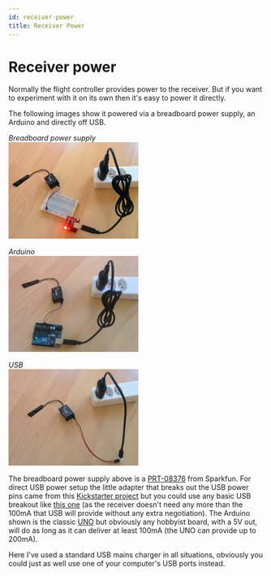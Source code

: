 ```yaml
---
id: receiver-power
title: Receiver Power
---
```


Receiver power
==============

Normally the flight controller provides power to the receiver. But if you want to experiment with it on its own then it's easy to power it directly.

The following images show it powered via a breadboard power supply, an Arduino and directly off USB.

_Breadboard power supply_  
<img width="256" src="images/receiver-power/breadboard.jpg">

_Arduino_  
<img width="256" src="images/receiver-power/arduino.jpg">

_USB_  
<img width="256" src="images/receiver-power/usb.jpg">

The breadboard power supply above is a [PRT-08376](https://www.sparkfun.com/products/8376) from Sparkfun. For direct USB power setup the little adapter that breaks out the USB power pins came from this [Kickstarter project](https://www.kickstarter.com/projects/252587878/the-worlds-smallest-tiny-breadboard-power-supply-u) but you could use any basic USB breakout like [this one](https://www.adafruit.com/product/1833) (as the receiver doesn't need any more than the 100mA that USB will provide without any extra negotiation). The Arduino shown is the classic [UNO](https://www.arduino.cc/en/Main/ArduinoBoardUno) but obviously any hobbyist board, with a 5V out, will do as long as it can deliver at least 100mA (the UNO can provide up to 200mA).

Here I've used a standard USB mains charger in all situations, obviously you could just as well use one of your computer's USB ports instead.
